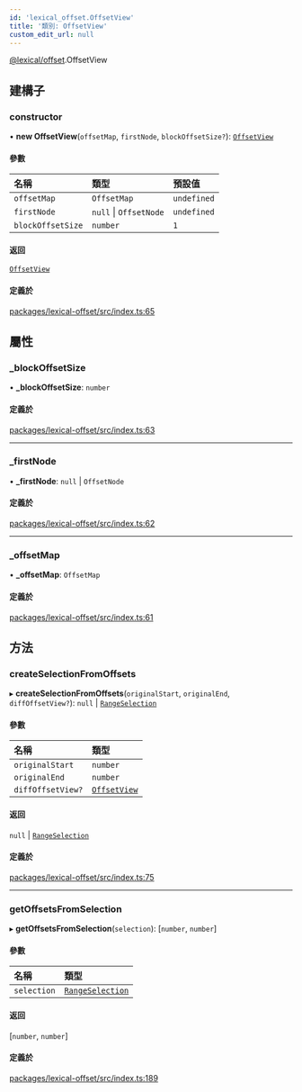 ```yaml
---
id: 'lexical_offset.OffsetView'
title: '類別: OffsetView'
custom_edit_url: null
---
```


[@lexical/offset](../modules/lexical_offset.md).OffsetView

## 建構子

### constructor

• **new OffsetView**(`offsetMap`, `firstNode`, `blockOffsetSize?`): [`OffsetView`](lexical_offset.OffsetView.md)

#### 參數

| 名稱              | 類型                   | 預設值      |
| :---------------- | :--------------------- | :---------- |
| `offsetMap`       | `OffsetMap`            | `undefined` |
| `firstNode`       | `null` \| `OffsetNode` | `undefined` |
| `blockOffsetSize` | `number`               | `1`         |

#### 返回

[`OffsetView`](lexical_offset.OffsetView.md)

#### 定義於

[packages/lexical-offset/src/index.ts:65](https://github.com/facebook/lexical/tree/main/packages/lexical-offset/src/index.ts#L65)

## 屬性

### \_blockOffsetSize

• **\_blockOffsetSize**: `number`

#### 定義於

[packages/lexical-offset/src/index.ts:63](https://github.com/facebook/lexical/tree/main/packages/lexical-offset/src/index.ts#L63)

---

### \_firstNode

• **\_firstNode**: `null` \| `OffsetNode`

#### 定義於

[packages/lexical-offset/src/index.ts:62](https://github.com/facebook/lexical/tree/main/packages/lexical-offset/src/index.ts#L62)

---

### \_offsetMap

• **\_offsetMap**: `OffsetMap`

#### 定義於

[packages/lexical-offset/src/index.ts:61](https://github.com/facebook/lexical/tree/main/packages/lexical-offset/src/index.ts#L61)

## 方法

### createSelectionFromOffsets

▸ **createSelectionFromOffsets**(`originalStart`, `originalEnd`, `diffOffsetView?`): `null` \| [`RangeSelection`](lexical.RangeSelection.md)

#### 參數

| 名稱              | 類型                                         |
| :---------------- | :------------------------------------------- |
| `originalStart`   | `number`                                     |
| `originalEnd`     | `number`                                     |
| `diffOffsetView?` | [`OffsetView`](lexical_offset.OffsetView.md) |

#### 返回

`null` \| [`RangeSelection`](lexical.RangeSelection.md)

#### 定義於

[packages/lexical-offset/src/index.ts:75](https://github.com/facebook/lexical/tree/main/packages/lexical-offset/src/index.ts#L75)

---

### getOffsetsFromSelection

▸ **getOffsetsFromSelection**(`selection`): [`number`, `number`]

#### 參數

| 名稱        | 類型                                          |
| :---------- | :-------------------------------------------- |
| `selection` | [`RangeSelection`](lexical.RangeSelection.md) |

#### 返回

[`number`, `number`]

#### 定義於

[packages/lexical-offset/src/index.ts:189](https://github.com/facebook/lexical/tree/main/packages/lexical-offset/src/index.ts#L189)
